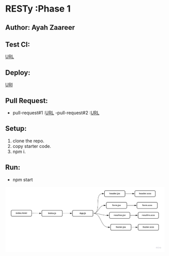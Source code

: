 

# RESTy :Phase 1

## Author: Ayah Zaareer
 
## Test CI:
[URL](https://github.com/AyahZaareer/RESTy/actions)

## Deploy:
[URI](https://angry-allen-9e3553.netlify.app)



## Pull Request:
  - pull-request#1 :[URL](https://github.com/AyahZaareer/RESTy/pull/1)
  -pull-request#2  :[URL](https://github.com/AyahZaareer/RESTy/pull/2)

## Setup:
1. clone the repo.
2. copy starter code.
3. npm i.



## Run:
 - npm start



 ![phase#1](phase1.jpg)
